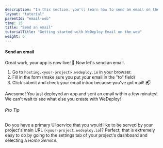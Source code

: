 ```yaml
---
description: "In this section, you'll learn how to send an email on the web using the WeDeploy API Client."
layout: "tutorial"
parentId: "email-web"
time: 15
title: "Send an email"
tutorialTitle: "Getting started with WeDeploy Email on the web"
weight: 6
---
```


#### Send an email

Great work, your app is now live! 🚀 Now let's send an email.

1. Go to `hosting.<your-project>.wedeploy.io` in your browser.
2. Fill in the form (make sure you put your email in the "to" field)
3. Click submit and check your email inbox because you've got mail! 📬

Awesome! You just deployed an app and sent an email within a few minutes! We can't wait to see what else you create with WeDeploy! 


<aside>

###### <span class="icon-16-bullhorn"></span> Pro Tip

Do you have a primary UI service that you would like to be served by your project's main URL (`<your-project.wedeploy.io`)? Perfect, that is extremely easy to do by going to the settings tab of your project's dashboard and selecting a _Home Service_.

</aside>
